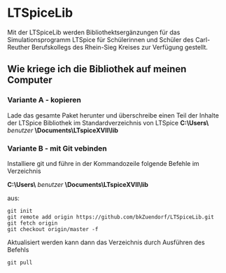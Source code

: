 # LTSpiceLib

Mit der LTSpiceLib werden Bibliothektsergänzungen für das Simulationsprogramm LTSpice für Schülerinnen und Schüler des Carl-Reuther Berufskollegs des Rhein-Sieg Kreises zur Verfügung gestellt.

## Wie kriege ich die Bibliothek auf meinen Computer

### Variante A - kopieren
Lade das gesamte Paket herunter und überschreibe einen Teil der Inhalte der LTSpice Bibliothek im Standardverzeichnis von LTSpice
**C:\Users\\** *benutzer* **\Documents\LTspiceXVII\lib**

### Variante B - mit Git vebinden
Installiere git und führe in der Kommandozeile folgende Befehle im Verzeichnis

**C:\Users\\** *benutzer* **\Documents\LTspiceXVII\lib**

aus:
```
git init
git remote add origin https://github.com/bkZuendorf/LTSpiceLib.git
git fetch origin
git checkout origin/master -f
```

Aktualisiert werden kann dann das Verzeichnis durch Ausführen des Befehls
```
git pull
```
